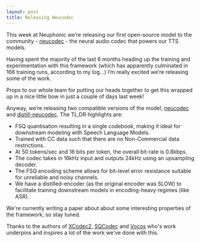 ```yaml
---
layout: post
title: Releasing Neucodec
---
```


This week at Neuphonic we’re releasing our first open-source model to the community - [neucodec](https://huggingface.co/neuphonic/neucodec) - the neural audio codec that powers our TTS models. 

Having spent the majority of the last 6 months heading up the training and experimentation with this framework (which has apparently culminated in 166 training runs, according to my log…) I’m really excited we’re releasing some of the work. 

Props to our whole team for putting our heads together to get this wrapped up in a nice little bow in just a couple of days last week!

Anyway, we’re releasing two compatible versions of the model, [neucodec](https://huggingface.co/neuphonic/neucodec) and [distill-neucodec](https://huggingface.co/neuphonic/distill-neucodec). The TL;DR highlights are:
- FSQ quantisation resulting in a single codebook, making it ideal for downstream modeling with Speech Language Models.
- Trained with CC data such that there are no Non-Commercial data restrictions.
- At 50 tokens/sec and 16 bits per token, the overall bit-rate is 0.8kbps.
- The codec takes in 16kHz input and outputs 24kHz using an upsampling decoder.
- The FSQ encoding scheme allows for bit-level error resistance suitable for unreliable and noisy channels.
- We have a distilled-encoder (as the original encoder was SLOW) to facilitate training downstream models in encoding-heavy regimes (like ASR).

We're currently writing a paper about about some interesting properties of the framework, so stay tuned.

Thanks to the authors of [XCodec2](https://huggingface.co/HKUSTAudio/xcodec2), [SQCodec](https://arxiv.org/abs/2504.04949) and [Vocos](https://arxiv.org/abs/2306.00814) who's work underpins and inspires a lot of the work we've done with this. 